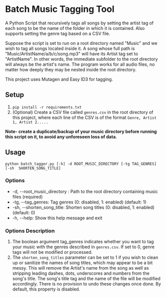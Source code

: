 # Batch Music Tagging Tool

A Python Script that recursively tags all songs by setting the artist tag of each song 
to be the name of the folder in which it is contained. Also supports setting the genre 
tag based on a CSV file. 
 
Suppose the script is set to run on a root directory named "Music" and we wish to tag 
all songs located inside it. A song whose full path is "Music/ArtistName/a/b/c/song.mp3" 
will have its Artist tag set to "ArtistName". In other words, the immediate subfolder 
to the root directory will always be the artist's name. The program works for all audio files, 
no matter how deeply they may be nested inside the root directory.

This project uses Mutagen and Easy ID3 for tagging.

## Setup 
1. `pip install -r requirements.txt`
2. (Optional) Create a CSV file called `genres.csv` in the root directory of this 
  project, where each line of the CSV is of the format `Genre, Artist 1, Artist 2.....` 

**Note- create a duplicate/backup of your music directory before running this script 
on it, to avoid any unforeseen loss of data.**

## Usage 
`python batch_tagger.py [-h] -d ROOT_MUSIC_DIRECTORY [-tg TAG_GENRES] [-sh 
SHORTEN_SONG_TITLE]` 

### Options
* -d, --root_music_directory : Path to the root directory containing music files (required)
* -tg, --tag_genres: Tag genres (0: disabled, 1: enabled) (default: 1)
* -sh, --shorten_song_title: Shorten song titles (0: disabled, 1: enabled) (default: 0)
* -h, --help: Show this help message and exit

### Options Description

1. The boolean argument tag_genres indicates whether you want to tag your music with 
   the genres described in `genres.csv`. If set to 0, genre tags will not be modified 
   or processed.
2. The `shorten_song_titles` parameter can be set to 1 if you wish to clean up or 
   sanitize the names 
   of song titles, which may appear to be a bit messy. This will remove the Artist's 
name from the song as well as stripping leading dashes, dots, underscores and numbers 
from the song's title. The song's title tag and the name of the file will be modified 
accordingly. There is no provision to undo these changes once done. By default, this 
   property is disabled.

 

 
